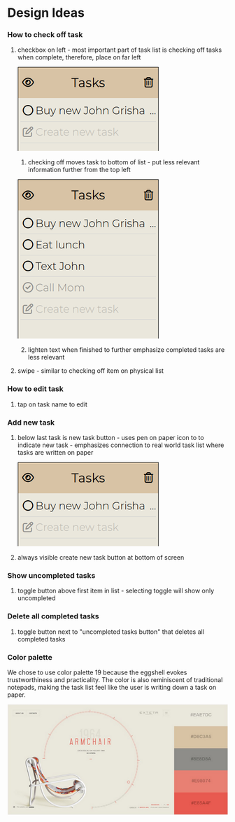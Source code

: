 # Design Ideas

### How to check off task

1. checkbox on left - most important part of task list is checking off tasks when complete, therefore, place on far left 
   
   ![Completing task](new_task.png)

   1. checking off moves task to bottom of list - put less relevant information further from the top left

   ![Checked-off task](checkoff_task.png)

   2. lighten text when finished to further emphasize completed tasks are less relevant
2. swipe - similar to checking off item on physical list

### How to edit task

1. tap on task name to edit

### Add new task

1. below last task is new task button - uses pen on paper icon to to indicate new task - emphasizes connection to real world task list where tasks are written on paper

   ![New task](new_task.png)

2. always visible create new task button at bottom of screen

### Show uncompleted tasks

1. toggle button above first item in list - selecting toggle will show only uncompleted

### Delete all completed tasks

1. toggle button next to "uncompleted tasks button" that deletes all completed tasks


### Color palette
We chose to use color palette 19 because the eggshell evokes trustworthiness and practicality. The color is also reminiscent of traditional notepads, making the task list feel like the user is writing down a task on paper.

![Color palette 19](color_palette.png)